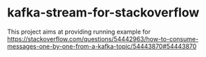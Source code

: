 # kafka-stream-for-stackoverflow

This project aims at providing running example for https://stackoverflow.com/questions/54442963/how-to-consume-messages-one-by-one-from-a-kafka-topic/54443870#54443870
